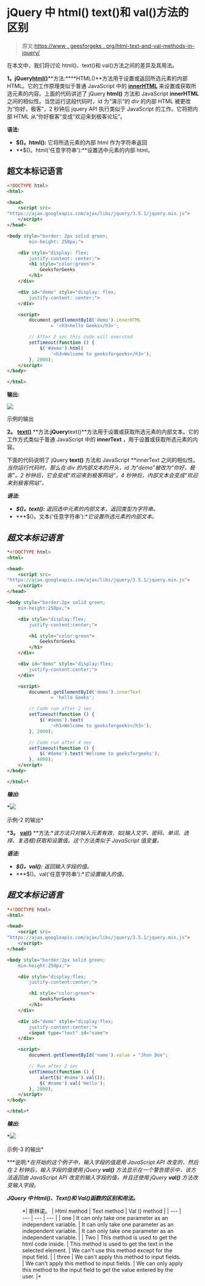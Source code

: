 # jQuery 中 html() text()和 val()方法的区别

> 原文:[https://www . geesforgeks . org/html-text-and-val-methods-in-jquery/](https://www.geeksforgeeks.org/difference-between-html-text-and-val-methods-in-jquery/)

在本文中，我们将讨论 html()、text()和 val()方法之间的差异及其用法。

**1。jQuery**[**html()**](https://www.geeksforgeeks.org/jquery-html-method/)**方法:****HTML()**方法用于设置或返回所选元素的内部 HTML。它的工作原理类似于普通 JavaScript 中的 [**innerHTML**](https://www.geeksforgeeks.org/html-dom-innerhtml-property/) 来设置或获取所选元素的内容。上面的代码讲述了 jQuery **html()** 方法和 JavaScript **innerHTML** 之间的相似性。当您运行这段代码时，id 为“演示”的 *div* 的内部 HTML 被更改为“你好，极客”，2 秒钟后 jquery API 执行类似于 JavaScript 的工作。它将把内部 HTML 从“你好极客”变成“欢迎来到极客论坛”。

**语法:**

*   **$()。html():** 它将所选元素的内部 html 作为字符串返回
*   **$()。html('任意字符串'):**设置选中元素的内部 html。

## 超文本标记语言

```html
<!DOCTYPE html>
<html>

<head>
    <script src=
"https://ajax.googleapis.com/ajax/libs/jquery/3.5.1/jquery.min.js">
    </script>
</head>

<body style="border: 2px solid green; 
        min-height: 250px;">

    <div style="display: flex; 
        justify-content: center;">
        <h1 style="color:green">
            GeeksforGeeks
        </h1>
    </div>

    <div id="demo" style="display: flex; 
        justify-content: center;">
    </div>

    <script>
        document.getElementById('demo').innerHTML
                = '<h3>hello Geeks</h3>';

        // After 2 sec this code will executed
        setTimeout(function () {
            $('#demo').html(
                '<h3>Welcome to geeksforgeeks</h3>');
        }, 2000);
    </script>
</body>

</html>
```

**输出:**

![](img/fa10eae0e2678c639741cbce4e1c125f.png)

示例的输出

**2。** [**text()**](https://www.geeksforgeeks.org/jquery-text-method/) **方法:**jQuery**text()**方法用于设置或获取所选元素的内部文本。它的工作方式类似于普通 JavaScript 中的 **innerText** ，用于设置或获取所选元素的内容。

下面的代码说明了 jQuery **text()** 方法和 JavaScript **innerText 之间的相似性。**当你运行代码时，那么在 *div* 的内部文本的开头，id 为*“demo”被改为“你好，极客”。2 秒钟后，它会变成“欢迎来到极客网站”，4 秒钟后，内部文本会变成“欢迎来到极客网站”。*

***语法:***

*   ***$()。text():** 返回选中元素的内部文本，返回类型为字符串。*
*   ***$()。文本('任意字符串'):**它设置所选元素的内部文本。*

## *超文本标记语言*

```html
*<!DOCTYPE html>
<html>

<head>
    <script src=
"https://ajax.googleapis.com/ajax/libs/jquery/3.5.1/jquery.min.js">
    </script>
</head>

<body style="border:2px solid green;
    min-height:250px;">

    <div style="display:flex;
        justify-content:center;">

        <h1 style="color:green">
            GeeksforGeeks
        </h1>
    </div>

    <div id="demo" style="display:flex;
        justify-content:center;">
    </div>

    <script>
        document.getElementById('demo').innerText
                = 'hello Geeks';

        // Code run after 2 sec
        setTimeout(function () {
            $('#demo').text(
                '<h3>Welcome to geeksforgeeks</h3>');
        }, 2000);

        // Code run after 4 sec
        setTimeout(function () {
            $('#demo').text('Welcome to geeksforgeeks');
        }, 4000);
    </script>
</body>

</html>*
```

***输出:***

*![](img/dbaaf669b9d3cfb4da7df4e0e618fcd8.png)

示例-2 的输出* 

***3。** [**val()**](https://www.geeksforgeeks.org/jquery-val-with-examples/) **方法:**该方法只对输入元素有效，如(输入文字、密码、单词、选择、复选框)获取和设置值。这个方法类似于 JavaScript *值*变量。*

***语法:***

*   ***$()。val():** 返回输入字段的值。*
*   ***$()。val('任意字符串'):**它设置输入的值。*

## *超文本标记语言*

```html
*<!DOCTYPE html>
<html>

<head>
    <script src=
"https://ajax.googleapis.com/ajax/libs/jquery/3.5.1/jquery.min.js">
    </script>
</head>

<body style="border:2px solid green;
    min-height:250px;">

    <div style="display:flex;
        justify-content:center;">

        <h1 style="color:green">
            GeeksforGeeks
        </h1>
    </div>

    <div id="demo" style="display:flex;
        justify-content:center;">
        <input type="text" id="name">
    </div>

    <script>
        document.getElementById('name').value = "Jhon Doe";

        // Run after 2 sec 
        setTimeout(function () {
            alert($('#name').val());
            $('#name').val('Hello');
        }, 2000);
    </script>
</body>

</html>*
```

***输出:***

*![](img/2dd915fd6dee976f5363c0644e63baac.png)

示例-3 的输出* 

***说明:**在开始的这个例子中，输入字段的值是用 JavaScript API 改变的，然后在 2 秒钟后，输入字段的值使用 jQuery **val()** 方法显示在一个警告提示中，该方法返回由 JavaScript API 改变的输入字段的值，并且还使用 jQuery **val()** 方法改变输入字段。*

***JQuery 中 Html()、Text()和 Val()函数的区别和用法。***

<figure class="table"> *| 斯林诺。 | Html method | Text method | Val () method |
| --- | --- | --- | --- |
| one | It can only take one parameter as an independent variable. | It can only take one parameter as an independent variable. | It can only take one parameter as an independent variable. |
| Two | This method is used to get the html code inside. | This method is used to get the text in the selected element. | We can't use this method except for the input field. |
| three | We can't apply this method to input fields. | We can't apply this method to input fields. | We can only apply this method to the input field to get the value entered by the user. |* </figure>